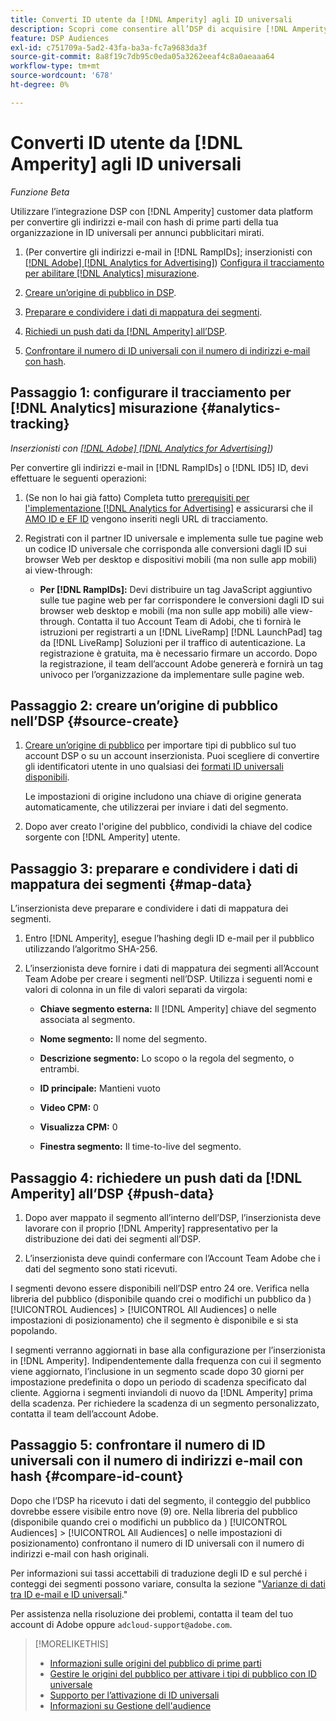 ```yaml
---
title: Converti ID utente da [!DNL Amperity] agli ID universali
description: Scopri come consentire all’DSP di acquisire [!DNL Amperity] segmenti di prime parti.
feature: DSP Audiences
exl-id: c751709a-5ad2-43fa-ba3a-fc7a9683da3f
source-git-commit: 8a8f19c7db95c0eda05a3262eeaf4c8a0aeaaa64
workflow-type: tm+mt
source-wordcount: '678'
ht-degree: 0%

---
```


# Converti ID utente da [!DNL Amperity] agli ID universali

*Funzione Beta*

Utilizzare l’integrazione DSP con [!DNL Amperity] customer data platform per convertire gli indirizzi e-mail con hash di prime parti della tua organizzazione in ID universali per annunci pubblicitari mirati.

1. (Per convertire gli indirizzi e-mail in [!DNL RampIDs]<!-- or [!DNL ID5] IDs -->; inserzionisti con [[!DNL Adobe] [!DNL Analytics for Advertising]](/help/integrations/analytics/overview.md)) [Configura il tracciamento per abilitare [!DNL Analytics] misurazione](#analytics-tracking).

1. [Creare un’origine di pubblico in DSP](#source-create).

1. [Preparare e condividere i dati di mappatura dei segmenti](#map-data).

1. [Richiedi un push dati da [!DNL Amperity] all’DSP](#push-data).

1. [Confrontare il numero di ID universali con il numero di indirizzi e-mail con hash](#compare-id-count).

## Passaggio 1: configurare il tracciamento per [!DNL Analytics] misurazione {#analytics-tracking}

*Inserzionisti con [[!DNL Adobe] [!DNL Analytics for Advertising]](/help/integrations/analytics/overview.md))*

Per convertire gli indirizzi e-mail in [!DNL RampIDs] o [!DNL ID5] ID, devi effettuare le seguenti operazioni:

1. (Se non lo hai già fatto) Completa tutto [prerequisiti per l&#39;implementazione [!DNL Analytics for Advertising]](/help/integrations/analytics/prerequisites.md) e assicurarsi che il [AMO ID e EF ID](/help/integrations/analytics/ids.md) vengono inseriti negli URL di tracciamento.

1. Registrati con il partner ID universale e implementa sulle tue pagine web un codice ID universale che corrisponda alle conversioni dagli ID sui browser Web per desktop e dispositivi mobili (ma non sulle app mobili) ai view-through:

   * **Per [!DNL RampIDs]:** Devi distribuire un tag JavaScript aggiuntivo sulle tue pagine web per far corrispondere le conversioni dagli ID sui browser web desktop e mobili (ma non sulle app mobili) alle view-through. Contatta il tuo Account Team di Adobi, che ti fornirà le istruzioni per registrarti a un [!DNL LiveRamp] [!DNL LaunchPad] tag da [!DNL LiveRamp] Soluzioni per il traffico di autenticazione. La registrazione è gratuita, ma è necessario firmare un accordo. Dopo la registrazione, il team dell’account Adobe genererà e fornirà un tag univoco per l’organizzazione da implementare sulle pagine web.

## Passaggio 2: creare un’origine di pubblico nell’DSP {#source-create}

1. [Creare un’origine di pubblico](source-manage.md) per importare tipi di pubblico sul tuo account DSP o su un account inserzionista. Puoi scegliere di convertire gli identificatori utente in uno qualsiasi dei [formati ID universali disponibili](source-about.md).

   Le impostazioni di origine includono una chiave di origine generata automaticamente, che utilizzerai per inviare i dati del segmento.

1. Dopo aver creato l&#39;origine del pubblico, condividi la chiave del codice sorgente con [!DNL Amperity] utente.

## Passaggio 3: preparare e condividere i dati di mappatura dei segmenti {#map-data}

L’inserzionista deve preparare e condividere i dati di mappatura dei segmenti.

1. Entro [!DNL Amperity], esegue l’hashing degli ID e-mail per il pubblico utilizzando l’algoritmo SHA-256.

1. L’inserzionista deve fornire i dati di mappatura dei segmenti all’Account Team Adobe per creare i segmenti nell’DSP. Utilizza i seguenti nomi e valori di colonna in un file di valori separati da virgola:

   * **Chiave segmento esterna:** Il [!DNL Amperity] chiave del segmento associata al segmento.

   * **Nome segmento:** Il nome del segmento.

   * **Descrizione segmento:** Lo scopo o la regola del segmento, o entrambi.

   * **ID principale:** Mantieni vuoto

   * **Video CPM:** 0

   * **Visualizza CPM:** 0

   * **Finestra segmento:** Il time-to-live del segmento.

## Passaggio 4: richiedere un push dati da [!DNL Amperity] all’DSP {#push-data}

1. Dopo aver mappato il segmento all’interno dell’DSP, l’inserzionista deve lavorare con il proprio [!DNL Amperity] rappresentativo per la distribuzione dei dati dei segmenti all’DSP.

1. L’inserzionista deve quindi confermare con l’Account Team Adobe che i dati del segmento sono stati ricevuti.

I segmenti devono essere disponibili nell’DSP entro 24 ore. Verifica nella libreria del pubblico (disponibile quando crei o modifichi un pubblico da ) [!UICONTROL Audiences] > [!UICONTROL All Audiences] o nelle impostazioni di posizionamento) che il segmento è disponibile e si sta popolando.

I segmenti verranno aggiornati in base alla configurazione per l’inserzionista in [!DNL Amperity]. Indipendentemente dalla frequenza con cui il segmento viene aggiornato, l’inclusione in un segmento scade dopo 30 giorni per impostazione predefinita o dopo un periodo di scadenza specificato dal cliente. Aggiorna i segmenti inviandoli di nuovo da [!DNL Amperity] prima della scadenza. Per richiedere la scadenza di un segmento personalizzato, contatta il team dell’account Adobe.

## Passaggio 5: confrontare il numero di ID universali con il numero di indirizzi e-mail con hash {#compare-id-count}

Dopo che l’DSP ha ricevuto i dati del segmento, il conteggio del pubblico dovrebbe essere visibile entro nove (9) ore. Nella libreria del pubblico (disponibile quando crei o modifichi un pubblico da ) [!UICONTROL Audiences] > [!UICONTROL All Audiences] o nelle impostazioni di posizionamento) confrontano il numero di ID universali con il numero di indirizzi e-mail con hash originali.

Per informazioni sui tassi accettabili di traduzione degli ID e sul perché i conteggi dei segmenti possono variare, consulta la sezione &quot;[Varianze di dati tra ID e-mail e ID universali](#universal-ids-data-variances).&quot;

Per assistenza nella risoluzione dei problemi, contatta il team del tuo account di Adobe oppure `adcloud-support@adobe.com`.

>[!MORELIKETHIS]
>
>* [Informazioni sulle origini del pubblico di prime parti](/help/dsp/audiences/sources/source-about.md)
>* [Gestire le origini del pubblico per attivare i tipi di pubblico con ID universale](source-manage.md)
>* [Supporto per l’attivazione di ID universali](/help/dsp/audiences/universal-ids.md)
>* [Informazioni su Gestione dell&#39;audience](/help/dsp/audiences/audience-about.md)
